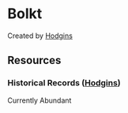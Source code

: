 # Bolkt
Created by [Hodgins](/Players/Hodgins.md)

## Resources

### Historical Records ([Hodgins](/Players/Hodgins.md))
Currently Abundant
